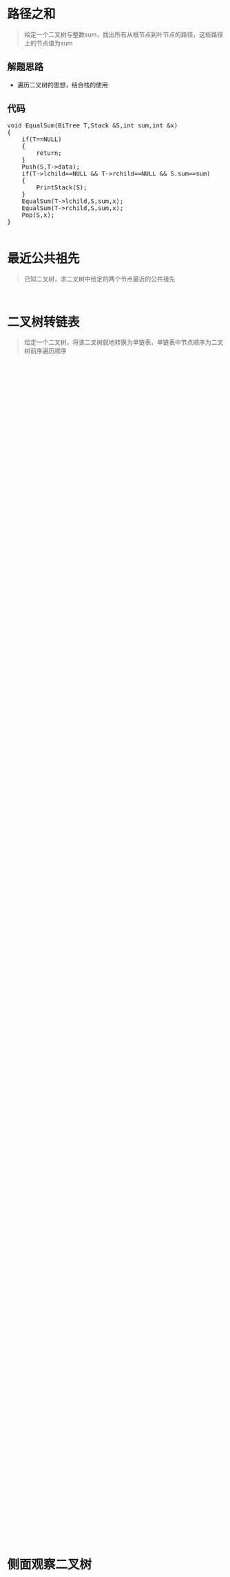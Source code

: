 # 路径之和
> 给定一个二叉树与整数sum，找出所有从根节点到叶节点的路径，这些路径上的节点值为sum
## 解题思路
- 遍历二叉树的思想，结合栈的使用
## 代码
<pre>
void EqualSum(BiTree T,Stack &S,int sum,int &x)
{
    if(T==NULL)
    {
        return;
    }
    Push(S,T->data);
    if(T->lchild==NULL && T->rchild==NULL && S.sum==sum)
    {
        PrintStack(S);
    }
    EqualSum(T->lchild,S,sum,x);
    EqualSum(T->rchild,S,sum,x);
    Pop(S,x);
}

</pre>
# 最近公共祖先
> 已知二叉树，求二叉树中给定的两个节点最近的公共祖先
<pre>

</pre>
# 二叉树转链表
> 给定一个二叉树，将该二叉树就地转换为单链表，单链表中节点顺序为二叉树前序遍历顺序
<pre>











































































































































































</pre>

# 侧面观察二叉树
# 